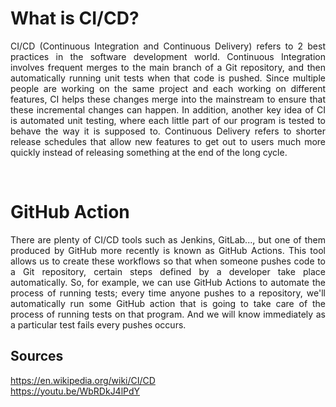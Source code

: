 # What is CI/CD?
<p align="justify">CI/CD (Continuous Integration and Continuous Delivery) refers to 2 best practices in the software development world. Continuous Integration involves frequent merges to the main branch of a Git repository, and then automatically running unit tests when that code is pushed. Since multiple people are working on the same project and each working on different features, CI helps these changes merge into the mainstream to ensure that these incremental changes can happen. In addition, another key idea of CI is automated unit testing, where each little part of our program is tested to behave the way it is supposed to. Continuous Delivery refers to shorter release schedules that allow new features to get out to users much more quickly instead of releasing something at the end of the long cycle.</p>
<br/>

# GitHub Action
<p align="justify">There are plenty of CI/CD tools such as Jenkins, GitLab..., but one of them produced by GitHub more recently is known as GitHub Actions. This tool allows us to create these workflows so that when someone pushes code to a Git repository, certain steps defined by a developer take place automatically. So, for example, we can use GitHub Actions to automate the process of running tests; every time anyone pushes to a repository, we'll automatically run some GitHub action that is going to take care of the process of running tests on that program. And we will know immediately as a particular test fails every pushes occurs.</p>

## Sources
https://en.wikipedia.org/wiki/CI/CD<br>
https://youtu.be/WbRDkJ4lPdY

